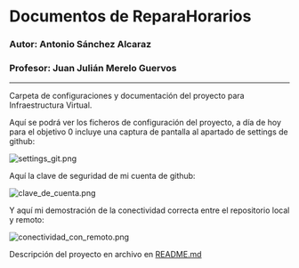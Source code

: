 # Documentos de ReparaHorarios

### Autor: Antonio Sánchez Alcaraz
### Profesor: Juan Julián Merelo Guervos
___

Carpeta de configuraciones y documentación del proyecto para Infraestructura Virtual.

Aquí se podrá ver los ficheros de configuración del proyecto, a día de hoy para el objetivo 0 incluye una captura de pantalla al apartado de settings de github:

 ![settings_git.png](https://github.com/ChinChainis/Proyecto_Reparahorarios_IV2425/blob/Objetivo-0/docs/settings_git.png)
 
Aquí la clave de seguridad de mi cuenta de github:

 ![clave_de_cuenta.png](https://github.com/ChinChainis/Proyecto_Reparahorarios_IV2425/blob/Objetivo-0/docs/clave_de_cuenta.png)


Y aquí mi demostración de la conectividad correcta entre el repositorio local y remoto:

 ![conectividad_con_remoto.png](https://github.com/ChinChainis/Proyecto_Reparahorarios_IV2425/blob/Objetivo-0/docs/conectividad_con_remoto.png)

Descripción del proyecto en archivo en [README.md](https://github.com/ChinChainis/Proyecto_Reparahorarios_IV2425/blob/Objetivo-0/README.md)


